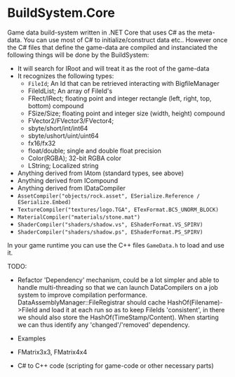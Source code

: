 # BuildSystem.Core

Game data build-system written in .NET Core that uses C# as the meta-data.
You can use most of C# to initialize/construct data etc.. However once
the C# files that define the game-data are compiled and instanciated the
following things will be done by the BuildSystem:

- It will search for IRoot and will treat it as the root of the game-data
- It recognizes the following types:
  - ``FileId``; An Id that can be retrieved interacting with BigfileManager
  - FileIdList; An array of FileId's
  - FRect/IRect; floating point and integer rectangle (left, right, top, bottom) compound
  - FSize/Size; floating point and integer size (width, height) compound
  - FVector2/FVector3/FVector4;
  - sbyte/short/int/int64
  - sbyte/ushort/uint/uint64
  - fx16/fx32
  - float/double; single and double float precision
  - Color(RGBA); 32-bit RGBA color
  - LString; Localized string
 - Anything derived from IAtom (standard types, see above)
 - Anything derived from ICompound
 - Anything derived from IDataCompiler
  - ```AssetCompiler("objects/rock.asset", ESerialize.Reference / ESerialize.Embed)```
  - ```TextureCompiler("textures/logo.TGA", ETexFormat.BC5_UNORM_BLOCK)```
  - ```MaterialCompiler("materials/stone.mat")```
  - ```ShaderCompiler("shaders/shadow.vs", EShaderFormat.VS_SPIRV)```
  - ```ShaderCompiler("shaders/shadow.ps", EShaderFormat.PS_SPIRV)```

In your game runtime you can use the C++ files ``GameData.h`` to load and use it.


TODO:

- Refactor 'Dependency' mechanism, could be a lot simpler and able to handle multi-threading so that
  we can launch DataCompilers on a job system to improve compilation performance.
  DataAssemblyManager::FileRegistrar should cache HashOf(Filename)->FileId and load it at each run so
  as to keep FileIds 'consistent', in there we should also store the HashOf(TimeStamp/Content). 
  When starting we can thus identify any 'changed'/'removed' dependency.

- Examples
- FMatrix3x3, FMatrix4x4
- C# to C++ code (scripting for game-code or other necessary parts)

